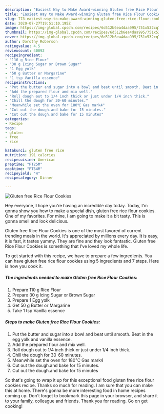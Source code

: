 ```yaml
---
description: "Easiest Way to Make Award-winning Gluten free Rice Flour Cookies"
title: "Easiest Way to Make Award-winning Gluten free Rice Flour Cookies"
slug: 778-easiest-way-to-make-award-winning-gluten-free-rice-flour-cookies
date: 2020-07-27T19:51:10.195Z
image: https://img-global.cpcdn.com/recipes/6d512b6ea4daa995/751x532cq70/gluten-free-rice-flour-cookies-recipe-main-photo.jpg
thumbnail: https://img-global.cpcdn.com/recipes/6d512b6ea4daa995/751x532cq70/gluten-free-rice-flour-cookies-recipe-main-photo.jpg
cover: https://img-global.cpcdn.com/recipes/6d512b6ea4daa995/751x532cq70/gluten-free-rice-flour-cookies-recipe-main-photo.jpg
author: Dorothy Roberson
ratingvalue: 4.5
reviewcount: 40092
recipeingredient:
- "110 g Rice Flour"
- "30 g Icing Sugar or Brown Sugar"
- "1 Egg yolk"
- "50 g Butter or Margarine"
- "1 tsp Vanilla essence"
recipeinstructions:
- "Put the butter and sugar into a bowl and beat until smooth. Beat in the egg yolk and vanilla essence."
- "Add the prepared flour and mix well."
- "Roll dough out to 1/4 inch thick or just under 1/4 inch thick."
- "Chill the dough for 30-60 minutes."
- "Meanwhile set the oven for 180℃ Gas mark4"
- "Cut out the dough.and bake for 15 minutes."
- "Cut out the dough.and bake for 15 minutes"
categories:
- Recipe
tags:
- gluten
- free
- rice

katakunci: gluten free rice 
nutrition: 191 calories
recipecuisine: American
preptime: "PT25M"
cooktime: "PT54M"
recipeyield: "4"
recipecategory: Dinner

---
```



![Gluten free Rice Flour Cookies](https://img-global.cpcdn.com/recipes/6d512b6ea4daa995/751x532cq70/gluten-free-rice-flour-cookies-recipe-main-photo.jpg)

Hey everyone, I hope you're having an incredible day today. Today, I'm gonna show you how to make a special dish, gluten free rice flour cookies. One of my favorites. For mine, I am going to make it a bit tasty. This is gonna smell and look delicious.



Gluten free Rice Flour Cookies is one of the most favored of current trending meals in the world. It's appreciated by millions every day. It is easy, it is fast, it tastes yummy. They are fine and they look fantastic. Gluten free Rice Flour Cookies is something that I've loved my whole life.


To get started with this recipe, we have to prepare a few ingredients. You can have gluten free rice flour cookies using 5 ingredients and 7 steps. Here is how you cook it.

<!--inarticleads1-->

##### The ingredients needed to make Gluten free Rice Flour Cookies:

1. Prepare 110 g Rice Flour
1. Prepare 30 g Icing Sugar or Brown Sugar
1. Prepare 1 Egg yolk
1. Get 50 g Butter or Margarine
1. Take 1 tsp Vanilla essence




<!--inarticleads2-->

##### Steps to make Gluten free Rice Flour Cookies:

1. Put the butter and sugar into a bowl and beat until smooth. Beat in the egg yolk and vanilla essence.
1. Add the prepared flour and mix well.
1. Roll dough out to 1/4 inch thick or just under 1/4 inch thick.
1. Chill the dough for 30-60 minutes.
1. Meanwhile set the oven for 180℃ Gas mark4
1. Cut out the dough.and bake for 15 minutes.
1. Cut out the dough.and bake for 15 minutes




So that's going to wrap it up for this exceptional food gluten free rice flour cookies recipe. Thanks so much for reading. I am sure that you can make this at home. There's gonna be more interesting food in home recipes coming up. Don't forget to bookmark this page in your browser, and share it to your family, colleague and friends. Thank you for reading. Go on get cooking!
